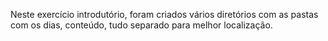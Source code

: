 Neste exercício introdutório, foram criados vários diretórios com as pastas com os dias, conteúdo, tudo separado para melhor localização.